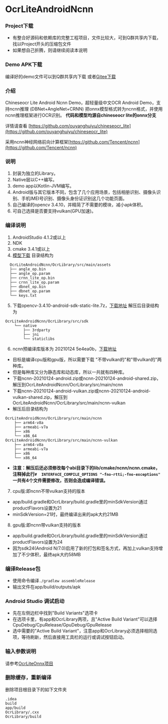 # OcrLiteAndroidNcnn

### Project下载
* 有整合好源码和依赖库的完整工程项目，文件比较大，可到Q群共享内下载，找以Project开头的压缩包文件
* 如果想自己折腾，则请继续阅读本说明

### Demo APK下载
编译好的demo文件可以到Q群共享内下载
或者[Gitee下载](https://gitee.com/benjaminwan/ocr-lite-android-ncnn/releases)

### 介绍
Chineseocr Lite Android Ncnn Demo，超轻量级中文OCR Android Demo，支持ncnn推理 (DBNet+AngleNet+CRNN)
把onnx模型格式转为ncnn格式，并使用ncnn推理框架进行OCR识别。
**代码和模型均源自chineseocr lite的onnx分支**

详情请查看 [https://github.com/ouyanghuiyu/chineseocr_lite](https://github.com/ouyanghuiyu/chineseocr_lite)

采用ncnn神经网络前向计算框架[https://github.com/Tencent/ncnn](https://github.com/Tencent/ncnn)

### 说明
1. 封装为独立的Library。
2. Native层以C++编写。
3. demo app以Kotlin-JVM编写。
4. Android版与其它版本不同，包含了几个应用场景，包括相册识别、摄像头识别、手机IMEI号识别、摄像头身份证识别这几个功能页面。
5. 自己编译的opencv 3.4.10，并精简了不需要的模块，减小apk体积。
6. 可自己选择是否要支持vulkan(GPU加速)。

### 编译说明
1. AndroidStudio 4.1.2或以上
2. NDK
3. cmake 3.4.1或以上
4. [模型下载](https://github.com/ouyanghuiyu/chineseocr_lite/tree/onnx/models_ncnn)
目录结构为
```
  OcrLiteAndroidNcnn/OcrLibrary/src/main/assets
  ├── angle_op.bin
  ├── angle_op.param
  ├── crnn_lite_op.bin
  ├── crnn_lite_op.param
  ├── dbnet_op.bin
  ├── dbnet_op.param
  └── keys.txt
  ```
5. 下载opencv-3.4.10-android-sdk-static-lite.7z，[下载地址](https://gitee.com/benjaminwan/ocr-lite-android-ncnn/releases/1.0.0.20201007)
解压后目录结构为
```
OcrLiteAndroidNcnn/OcrLibrary/src/sdk
    └── native
        ├── 3rdparty
        ├── jni
        └── staticlibs
```

6. ncnn预编译库版本为 20210124 5e4ea0b，[下载地址](https://github.com/Tencent/ncnn/releases/tag/20210124)
* 目标是编译cpu版和gpu版，所以需要下载 "不带vulkan的"和"带vulkan的"两种库。
* 但是每种库又分为静态库和动态库，所以一共就有四种库。
* 下载ncnn-20210124-android.zip或ncnn-20210124-android-shared.zip，解压到OcrLiteAndroidNcnn/OcrLibrary/src/main/ncnn
* 下载ncnn-20210124-android-vulkan.zip或ncnn-20210124-android-vulkan-shared.zip，解压到OcrLiteAndroidNcnn/OcrLibrary/src/main/ncnn-vulkan
* 解压后目录结构为
```
OcrLiteAndroidNcnn/OcrLibrary/src/main/ncnn
    ├── arm64-v8a
    ├── armeabi-v7a
    ├── x86
    └── x86_64
OcrLiteAndroidNcnn/OcrLibrary/src/main/ncnn-vulkan
    ├── arm64-v8a
    ├── armeabi-v7a
    ├── x86
    └── x86_64
```
* **注意：解压后还必须修改每个abi目录下的lib/cmake/ncnn/ncnn.cmake，注释掉此行```#  INTERFACE_COMPILE_OPTIONS "-fno-rtti;-fno-exceptions"```
一共有4个文件需要修改，否则会造成编译错误。**

7. cpu版:即ncnn不带vulkan支持的版本
* app/build.gradle和OcrLibrary/build.gradle里的minSdkVersion通过productFlavors设置为21
* minSdkVersion=21时，最终编译出来的apk大约21MB

8. gpu版:即ncnn带vulkan支持的版本
* app/build.gradle和OcrLibrary/build.gradle里的minSdkVersion通过productFlavors设置为24
* 因为sdk24(Android N/7.0)启用了新的打包和签名方式，再加上vulkan支持增加了不少体积，最终apk大约58MB

### 编译Release包
* 使用命令编译```./gradlew assembleRelease```
* 输出文件在app/build/outputs/apk

### Android Studio 调试启动
* 先在左侧边栏中找到"Build Variants"选项卡
* 在选项卡里，有app和OcrLibrary两项，且"Active Build Variant"可以选择CpuDebug/CpuRelease/GpuDebug/GpuRelease
* 选中需要的"Active Build Variant"，注意app和OcrLibrary必须选择相同选项，等待刷新，然后直接用工具栏的运行或调试按钮启动。

### 输入参数说明
请参考[OcrLiteOnnx项目](https://github.com/ouyanghuiyu/chineseocr_lite/tree/onnx/cpp_projects/OcrLiteOnnx)

### 删除缓存，重新编译
删除项目根目录下的如下文件夹
```
.idea
build
app/build
OcrLibrary/.cxx
OcrLibrary/build
```

